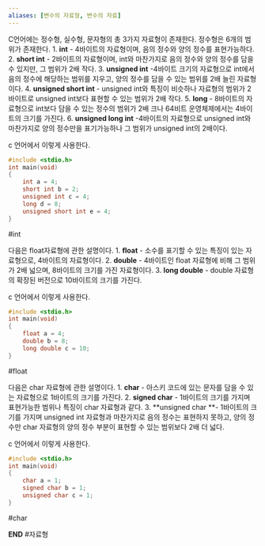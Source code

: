 ```yaml
---
aliases: [변수의 자료형, 변수의 자료]
---
```

C언어에는 정수형, 실수형, 문자형의 총 3가지 자료형이 존재한다.
정수형은 6개의 범위가 존재한다.
	1. **int**  - 4바이트의 자료형이며, 음의 정수와 양의 정수를 표현가능하다.
	2. **short int** - 2바이트의 자료형이며,  int와 마찬가지로 음의 정수와 양의 정수를 담을 수 있지만, 그 범위가 2배 작다.
	3. **unsigned int** -4바이트 크기의 자료형으로 int에서 음의 정수에 해당하는 범위를 지우고, 양의 정수를 담을 수 있는 범위를 2배 늘린 자료형이다.
	4. **unsigned short int** - unsigned int와 특징이 비슷하나 자료형의 범위가 2바이트로 unsigned int보다 표현할 수 있는 범위가 2배 작다.
	5. **long** - 8바이트의 자료형으로 int보다 담을 수 있는 정수의 범위가 2배 크나 64비트 운영체제에서는 4바이트의 크기를 가진다.
	6. **unsigned long int** -4바이트의 자료형으로 unsigned int와 마찬가지로 양의 정수만을 표기가능하나 그 범위가 unsigned int의 2배이다.


c 언어에서 이렇게 사용한다.			
```c
#include <stdio.h>
int main(void)
{
	int a = 4;
    short int b = 2;
	unsigned int c = 4;
	long d = 8;
	unsigned short int e = 4;
}
```

#int

다음은 float자료형에 관한 설명이다.
	1. **float** - 소수를 표기할 수 있는 특징이 있는 자료형으로,  4바이트의 자료형이다.
	2. **double** - 4바이트인 float 자료형에 비해 그 범위가 2배 넓으며, 8바이트의 크기를 가진 자료형이다.
	3. **long double** - double 자료형의 확장된 버전으로 10바이트의 크기를 가진다.

c 언어에서 이렇게 사용한다.
```c
#include <stdio.h>
int main(void)
{
	float a = 4;
	double b = 8;
	long double c = 10;
}
```

#float

다음은 char 자료형에 관한 설명이다.
	1. **char** - 아스키 코드에 있는 문자를 담을 수 있는  자료형으로 1바이트의 크기를 가진다.
	2. **signed char** - 1바이트의 크기를 가지며 표현가능한 범위나 특징이 char 자료형과 같다.
	3. **unsigned char **- 1바이트의 크기를 가지며 unsigned int 자료형과 마찬가지로 음의 정수는 표현하지 못하고, 양의 정수만 char 자료형의 양의 정수 부분이 표현할 수 있는 범위보다 2배 더 넓다.

c 언어에서 이렇게 사용한다.
```c
#include <stdio.h>
int main(void)
{
	char a = 1;
    signed char b = 1;
    unsigned char c = 1;
}
```

#char


**END**
#자료형 















